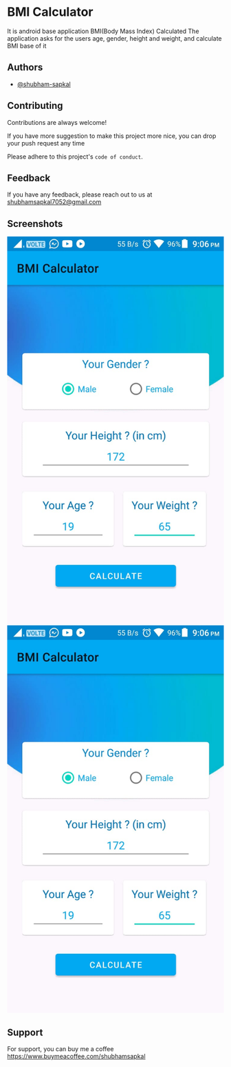 
# BMI Calculator

It is android base application BMI(Body Mass Index) Calculated
The application asks for the users age, gender, height and weight, and calculate BMI base of it 
## Authors

- [@shubham-sapkal](https://www.github.com/shubham-sapkal)

  
## Contributing

Contributions are always welcome!

If you have more suggestion to make this project more nice, you can drop your push request any time

Please adhere to this project's `code of conduct`.

  
## Feedback

If you have any feedback, please reach out to us at shubhamsapkal7052@gmail.com

  
## Screenshots

![Home Screenshot](https://github.com/shubham-sapkal/BMI-calculator/blob/master/HomeScreenShot.jpeg)
![Result Screenshot](https://github.com/shubham-sapkal/BMI-calculator/blob/master/HomeScreenShot.jpeg)

## Support

For support, you can buy me a coffee https://www.buymeacoffee.com/shubhamsapkal

  
